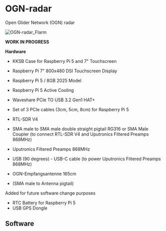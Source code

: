 # OGN-radar
Open Glider Network (OGN) radar

![OGN-radar_Flarm](https://github.com/user-attachments/assets/03a49882-4a93-4e09-89d3-ab6887930bde)

**WORK IN PROGRESS**

**Hardware**
- KKSB Case for Raspberry Pi 5 and 7" Touchscreen
- Raspberry Pi 7" 800x480 DSI Touchscreen Display
- Raspberry Pi 5 / 8GB 2025 Model
- Raspberry Pi 5 Active Cooling
- Waveshare PCIe TO USB 3.2 Gen1 HAT+
- Set of 3 PCIe cables (3cm, 5cm, 8cm) for Raspberry Pi 5

- RTL-SDR V4
- SMA male to SMA male double straight pigtail RG316 or SMA Male Coupler (to connect RTL-SDR V4 and Uputronics Filtered Preamps 868MHz)
- Uputronics Filtered Preamps 868MHz
- USB (90 degrees) - USB-C cable (to power Uputronics Filtered Preamps 868MHz)

- OGN-Empfangsantenne 165cm
- (SMA male to Antenna pigtail)

Added for future software change purposes
- RTC Battery for Raspberry Pi 5
- USB GPS Dongle

**Software**
- 
